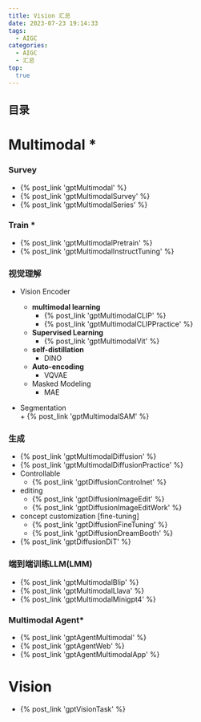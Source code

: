 ```yaml
---
title: Vision 汇总
date: 2023-07-23 19:14:33
tags:
  - AIGC
categories: 
  - AIGC
  - 汇总  
top:
  true
---
```


<p></p>
<!-- more -->

## 目录
<!-- toc -->

# Multimodal *
### Survey
+ {% post_link 'gptMultimodal' %} 
+ {% post_link 'gptMultimodalSurvey' %}
+ {% post_link 'gptMultimodalSeries' %}  


### Train  *
+ {% post_link 'gptMultimodalPretrain' %}  
+ {% post_link 'gptMultimodalInstructTuning' %}  


### 视觉理解
+ Vision Encoder
  + **multimodal learning**
	+ {% post_link 'gptMultimodalCLIP' %}  
	+ {% post_link 'gptMultimodalCLIPPractice' %}
  + **Supervised Learning**
	+ {% post_link 'gptMultimodalVit' %}
  + **self-distillation**
	+ DINO 
  + **Auto-encoding**
	+ VQVAE
  + Masked Modeling
	+ MAE
	
+ Segmentation   
	  + {% post_link 'gptMultimodalSAM' %}  


### 生成
  + {% post_link 'gptMultimodalDiffusion' %}   
  + {% post_link 'gptMultimodalDiffusionPractice' %}  
  + Controllable  
    + {% post_link 'gptDiffusionControlnet' %}
  + editing
    + {% post_link 'gptDiffusionImageEdit' %}   
    + {% post_link 'gptDiffusionImageEditWork' %}   
  + concept customization [fine-tuning]
    + {% post_link 'gptDiffusionFineTuning' %}   
    + {% post_link 'gptDiffusionDreamBooth' %}    
  + {% post_link 'gptDiffusionDiT' %}   

### 端到端训练LLM(LMM) 
+ {% post_link 'gptMultimodalBlip' %} 
+ {% post_link 'gptMultimodalLlava' %}  
+ {% post_link 'gptMultimodalMinigpt4' %}    


### Multimodal Agent*
  + {% post_link 'gptAgentMultimodal' %}  
  + {% post_link 'gptAgentWeb' %}  
  + {% post_link 'gptAgentMultimodalApp' %}  

# Vision
+ {% post_link 'gptVisionTask' %}  

